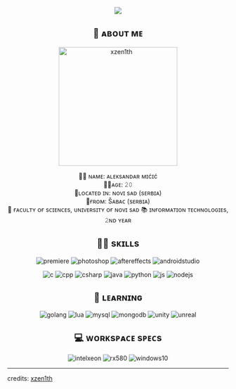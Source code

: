 <p align = center ><img src="https://i.imgur.com/frxLfVj.jpg"> </p>
<h2 align = center>👋 ᴀʙᴏᴜᴛ ᴍᴇ</h2>
<p align=center>
<img width="270" alt="xzen1th" src="https://i.imgur.com/JOk8kNo.jpg">
</p>
<p align = center>🐱‍👤 ɴᴀᴍᴇ: ᴀʟᴇᴋsᴀɴᴅᴀʀ ᴍɪćɪć<br>🐱‍💻ᴀɢᴇ: 𝟸𝟶<br>🌆ʟᴏᴄᴀᴛᴇᴅ ɪɴ: ɴᴏᴠɪ sᴀᴅ (sᴇʀʙɪᴀ)<br>📍ғʀᴏᴍ: Šᴀʙᴀᴄ (sᴇʀʙɪᴀ)<br>
🏫 ғᴀᴄᴜʟᴛʏ ᴏғ sᴄɪᴇɴᴄᴇs, ᴜɴɪᴠᴇʀsɪᴛʏ ᴏғ ɴᴏᴠɪ sᴀᴅ
📚 ɪɴғᴏʀᴍᴀᴛɪᴏɴ ᴛᴇᴄʜɴᴏʟᴏɢɪᴇs, 𝟸ɴᴅ ʏᴇᴀʀ
</p>
<h2 align = center>👨‍💻 sᴋɪʟʟs</h2>
<p align=center><img src="https://img.shields.io/static/v1?style=for-the-badge&message=Premiere%20Pro&color=737BE1&logo=adobepremierepro&logoColor=FFFFFF&label=" alt="premiere"/> <img src="https://img.shields.io/static/v1?style=for-the-badge&message=PhotoShop&color=737BE1&logo=adobephotoshop&logoColor=FFFFFF&label=" alt="photoshop"/> <img src="https://img.shields.io/static/v1?style=for-the-badge&message=After%20Effects&color=737BE1&logo=adobeaftereffects&logoColor=FFFFFF&label=" alt="aftereffects"/> <img src="https://img.shields.io/badge/Android%20Studio-3DDC84.svg?style=for-the-badge&logo=android-studio&logoColor=white" alt="androidstudio"/> </p><p align=center>
<img src="https://img.shields.io/badge/C-00599C?style=for-the-badge&logo=c&logoColor=white" alt="c"> <img src="https://img.shields.io/badge/C%2B%2B-00599C?style=for-the-badge&logo=c%2B%2B&logoColor=white" alt="cpp" /> <img src="https://img.shields.io/badge/C%23-239120?style=for-the-badge&logo=c-sharp&logoColor=white" alt="csharp" /> <img src="https://img.shields.io/badge/Java-ED8B00?style=for-the-badge&logo=openjdk&logoColor=white" alt="java"> <img src="https://img.shields.io/badge/Python-14354C?style=for-the-badge&logo=python&logoColor=white" alt="python" /> <img src="https://img.shields.io/badge/JavaScript-F7DF1E?style=for-the-badge&logo=javascript&logoColor=black" alt="js" /> <img src="https://img.shields.io/badge/Node.js-43853D?style=for-the-badge&logo=node.js&logoColor=white" alt="nodejs" />
</p>
<h2 align=center>🚀 ʟᴇᴀʀɴɪɴɢ</h2>
<p align=center><img src="https://img.shields.io/badge/Go-00ADD8?style=for-the-badge&logo=go&logoColor=white" alt="golang" /> <img src="https://img.shields.io/badge/Lua-2C2D72?style=for-the-badge&logo=lua&logoColor=white" alt="lua" /> <img src="https://img.shields.io/badge/MySQL-00000F?style=for-the-badge&logo=mysql&logoColor=white" alt="mysql" /> <img src="https://img.shields.io/badge/MongoDB-4EA94B?style=for-the-badge&logo=mongodb&logoColor=white" alt="mongodb" /> <img src="https://img.shields.io/badge/Unity-100000?style=for-the-badge&logo=unity&logoColor=white" alt="unity" /> <img src="https://img.shields.io/badge/unrealengine-%23313131.svg?style=for-the-badge&logo=unrealengine&logoColor=white" alt="unreal" />
</p>
<h2 align=center>💻 ᴡᴏʀᴋsᴘᴀᴄᴇ sᴘᴇᴄs</h2>
<p align=center><img src="https://img.shields.io/badge/Intel-Xeon_E3_1270_v3-0071C5?style=for-the-badge&logo=intel&logoColor=white" alt="intelxeon" />

<img src="https://img.shields.io/badge/AMD-Radeon_RX_580_4GB-ED1C24?style=for-the-badge&logo=amd&logoColor=white" alt="rx580" />

<img src="https://img.shields.io/badge/Windows-10_Proffesional_Edition-0078D6?style=for-the-badge&logo=windows&logoColor=white" alt="windows10" />
</p>

<!---
Ovo dodati kasnije - mrzi me sad
<h2 align=center>⭐ sᴏᴄɪᴀʟ</h2>
<p align=center><a href="https://instagram.com/xzen1th" target="_blank"><img src="https://img.shields.io/badge/Instagram-E4405F?style=for-the-badge&logo=instagram&logoColor=white" alt="ig" /></a> <a  href=
</p>
-->

------
credits: [xzen1th](https://github.com/xzen1th)
